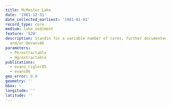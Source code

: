 ```yaml
---
title: McMaster Lake
date: '1981-12-31'
date_collected_earliest: '1981-01-01'
record_type: core
medium: lake_sediment
feature: '520'
description: Standin for a variable number of cores, further documented in @evans_rigler85
  and/or @evans86
parameters:
  - Pb/extractable
  - Hg/extractable
publications:
  - evans_rigler85
  - evans86
geo_error: 0.0
geometry: ''
bbox: ~
longitude: ''
latitude: ''
---
```

